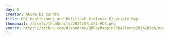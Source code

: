 ```yaml
---
day: 8
creator: Akira Di Sandro
title: DRC Healthzones and Political Violence Bivariate Map
thumbnail: /assets/thumbnails/2024/08-Aki-HDX.png
source: https://github.com/disandroa/30DayMappingChallenge2024/blob/main/scripts/Day08.R
---
```


